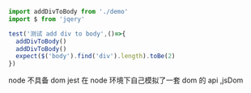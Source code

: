 ```js
import addDivToBody from './demo'
import $ from 'jqery'

test('测试 add div to body',()=>{
  addDivToBody()
  addDivToBody()
  expect($('body').find('div').length).toBe(2)
})
```

node 不具备 dom
jest 在 node 环境下自己模拟了一套 dom 的 api ,jsDom